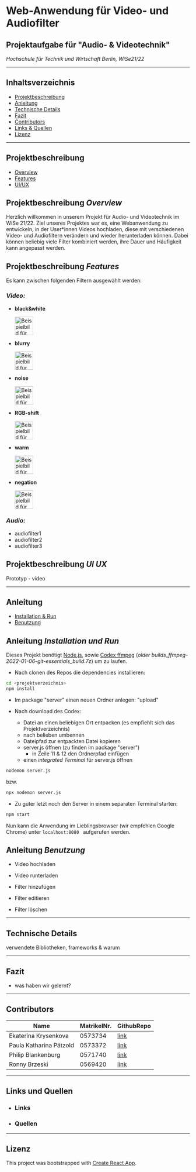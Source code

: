 # Web-Anwendung für Video- und Audiofilter

## Projektaufgabe für "Audio- & Videotechnik" 
_Hochschule für Technik und Wirtschaft Berlin, WiSe21/22_

---

## Inhaltsverzeichnis
* [Projektbeschreibung](#projektbeschreibung)
* [Anleitung](#anleitung)
* [Technische Details](#technische-details)
* [Fazit](#fazit)
* [Contributors](#contributors)
* [Links & Quellen](#links-und-quellen)
* [Lizenz](#lizenz)

---

## Projektbeschreibung
* [Overview](#projektbeschreibung-overview)
* [Features](#projektbeschreibung-features)
* [UI/UX](#projektbeschreibung-ui-ux)


## Projektbeschreibung _Overview_
Herzlich willkommen in unserem Projekt für Audio- und Videotechnik im WiSe 21/22.
Ziel unseres Projektes war es, eine Webanwendung zu entwickeln, in der User*innen Videos hochladen, diese mit verschiedenen Video- und Audiofiltern verändern und wieder herunterladen können.
Dabei können beliebig viele Filter kombiniert werden, ihre Dauer und Häufigkeit kann angepasst werden.

## Projektbeschreibung _Features_

Es kann zwischen folgenden Filtern ausgewählt werden:
### _Video:_
      
- **black&white** 

    <img src="http://drive.google.com/uc?export=view&id=10370LLHmGOBqHDJ8hv9OJ-TTBlNloonh" alt="Beispielbild für die Anwendung des schwarz-weiß Filters. Zu sehen ist ein Quadrat aus kleineren Quadraten in verschiedenen Farben, rechts daneben ein schwarzer Pfeil mit blauem Rand und rechts neben dem Pfeil ein Quadrat aus kleineren, schwarzweißen Quadraten." height="50">

- **blurry**

    <img src="http://drive.google.com/uc?export=view&id=1miqXC8d0Uh3yK_8auMPEsMm2ahEO2Ybf" alt="Beispielbild für die Anwendung des blurry Filters. Zu sehen ist ein Quadrat aus kleineren Quadraten in verschiedenen Farben, rechts daneben ein schwarzer Pfeil mit blauem Rand und rechts neben dem Pfeil ein Quadrat aus kleineren, verschwommenen, bunten Quadraten." height="50">

- **noise**

    <img src="http://drive.google.com/uc?export=view&id=1CxSubZcVErVkusd2IZry_dFtBLJ9Nn1_" alt="Beispielbild für die Anwendung des noise Filters. Zu sehen ist ein Quadrat aus kleineren Quadraten in verschiedenen Farben, rechts daneben ein schwarzer Pfeil mit blauem Rand und rechts neben dem Pfeil ein Quadrat aus kleineren bunten Quadraten mit kleinen verschieden bunten Punkten." height="50">

- **RGB-shift**

    <img src="http://drive.google.com/uc?export=view&id=13XCEtVo0XnU26ooVQWt5Yh0Pu-fqvKbb" alt="Beispielbild für die Anwendung des rgb-Shift Filters. Zu sehen ist ein Quadrat aus kleineren Quadraten in verschiedenen Farben, rechts daneben ein schwarzer Pfeil mit blauem Rand und rechts neben dem Pfeil ein Quadrat aus kleineren, bunten Quadraten, deren Farbwerte verschoben sind." height="50">
    

- **warm**

    <img src="http://drive.google.com/uc?export=view&id=1LNsrmVdc333Q5Dt3HHptOES6tpGCdLyl" alt="Beispielbild für die Anwendung des warm Filters. Zu sehen ist ein Quadrat aus kleineren Quadraten in verschiedenen Farben, rechts daneben ein schwarzer Pfeil mit blauem Rand und rechts neben dem Pfeil ein Quadrat aus kleineren, bunten Quadraten in geld-orange Tönen." height="50">

- **negation**

    <img src="http://drive.google.com/uc?export=view&id=1V2eZ0_6rHGys28bxwa7znCXDG3FhTJ5M" alt="Beispielbild für die Anwendung des negation Filters. Zu sehen ist ein Quadrat aus kleineren Quadraten in verschiedenen Farben, rechts daneben ein schwarzer Pfeil mit blauem Rand und rechts neben dem Pfeil ein Quadrat aus kleineren, bunten Quadraten, mit den entgegengesetzten Farben des ersten Quadrats." height="50">

### _Audio:_
- audiofilter1
- audiofilter2
- audiofilter3

## Projektbeschreibung _UI UX_
Prototyp - video

---

## Anleitung 
* [Installation & Run](#anleitung-installation-und-run)
* [Benutzung](#anleitung-benutzung)

## Anleitung _Installation und Run_ 
Dieses Projekt benötigt [Node.js](https://nodejs.org/), sowie [Codex ffmpeg](https://www.gyan.dev/ffmpeg/builds/) (_older builds_ffmpeg-2022-01-06-git-essentials_build.7z_)  um zu laufen.

* Nach clonen des Repos die dependencies installieren:
```sh
cd <projektverzeichnis>
npm install
```

* Im package "server" einen neuen Ordner anlegen: "upload"

* Nach download des Codex: 
    * Datei an einen beliebigen Ort entpacken (es empfiehlt sich das Projektverzeichnis) 
    * nach belieben umbennen
    * Dateipfad zur entpackten Datei kopieren
    * server.js öffnen (zu finden im package "server")
        * in Zeile 11 & 12 den Ordnerpfad einfügen
    * einen _integrated Terminal_ für server.js öffnen
 ```sh
nodemon server.js
```
bzw.
  ```sh
npx nodemon server.js
```

* Zu guter letzt noch den Server in einem separaten Terminal starten:
```sh
npm start
```

Nun kann die Anwendung im Lieblingsbrowser (wir empfehlen Google Chrome) unter ```localhost:8080 ``` aufgerufen werden.

## Anleitung _Benutzung_
* Video hochladen

* Video runterladen

* Filter hinzufügen

* Filter editieren

* Filter löschen

---

## Technische Details
verwendete Bibliotheken, frameworks & warum

---

## Fazit
- was haben wir gelernt?

---

## Contributors

|  Name  | MatrikelNr. | GithubRepo|
| ------ | ------ | ------ |
| Ekaterina Krysenkova | 0573734 |[link]()
| Paula Katharina Pätzold | 0573372 | [link](https://github.com/PaulasGitHub)
| Philip Blankenburg | 0571740 |[link]()
| Ronny Brzeski | 0569420 |[link]()

---

## Links und Quellen

* ### Links

* ### Quellen

---

## Lizenz

This project was bootstrapped with [Create React App](https://github.com/facebook/create-react-app).
